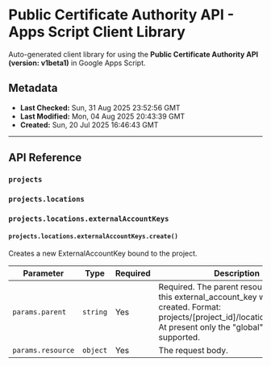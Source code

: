 # Public Certificate Authority API - Apps Script Client Library

Auto-generated client library for using the **Public Certificate Authority API (version: v1beta1)** in Google Apps Script.

## Metadata

- **Last Checked:** Sun, 31 Aug 2025 23:52:56 GMT
- **Last Modified:** Mon, 04 Aug 2025 20:43:39 GMT
- **Created:** Sun, 20 Jul 2025 16:46:43 GMT



---

## API Reference

### `projects`

### `projects.locations`

### `projects.locations.externalAccountKeys`

#### `projects.locations.externalAccountKeys.create()`

Creates a new ExternalAccountKey bound to the project.

| Parameter | Type | Required | Description |
|---|---|---|---|
| `params.parent` | `string` | Yes | Required. The parent resource where this external_account_key will be created. Format: projects/[project_id]/locations/[location]. At present only the "global" location is supported. |
| `params.resource` | `object` | Yes | The request body. |